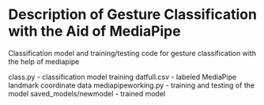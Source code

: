 # Description of Gesture Classification with the Aid of MediaPipe

Classification model and training/testing code for gesture classification with the help of mediapipe

class.py - classification model training
datfull.csv - labeled MediaPipe landmark coordinate data
mediapipeworking.py - training and testing of the model
saved_models/newmodel - trained model
